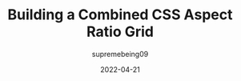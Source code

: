 ---
author: supremebeing09
date: 2022-04-21
draft: true
permalink: false
publisher: 9elements
tags:
  - css
target_url: https://9elements.com/blog/combined-aspect-ratio-grid/
title: Building a Combined CSS Aspect Ratio Grid
---